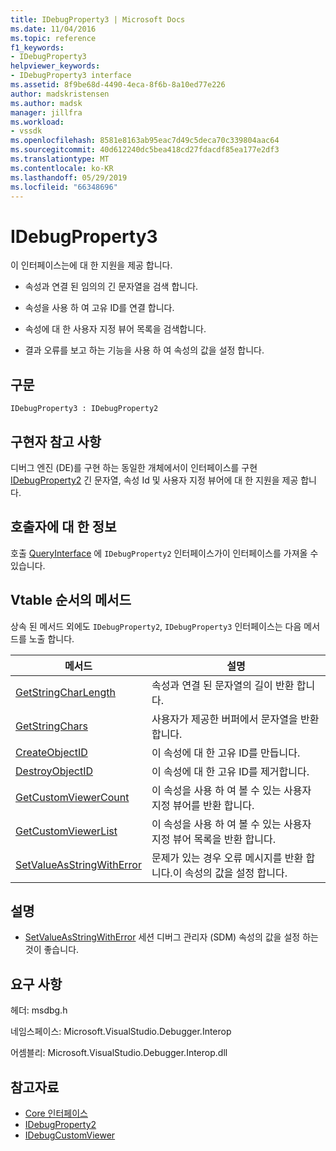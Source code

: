 ```yaml
---
title: IDebugProperty3 | Microsoft Docs
ms.date: 11/04/2016
ms.topic: reference
f1_keywords:
- IDebugProperty3
helpviewer_keywords:
- IDebugProperty3 interface
ms.assetid: 8f9be68d-4490-4eca-8f6b-8a10ed77e226
author: madskristensen
ms.author: madsk
manager: jillfra
ms.workload:
- vssdk
ms.openlocfilehash: 8581e8163ab95eac7d49c5deca70c339804aac64
ms.sourcegitcommit: 40d612240dc5bea418cd27fdacdf85ea177e2df3
ms.translationtype: MT
ms.contentlocale: ko-KR
ms.lasthandoff: 05/29/2019
ms.locfileid: "66348696"
---
```

# <a name="idebugproperty3"></a>IDebugProperty3
이 인터페이스는에 대 한 지원을 제공 합니다.

- 속성과 연결 된 임의의 긴 문자열을 검색 합니다.

- 속성을 사용 하 여 고유 ID를 연결 합니다.

- 속성에 대 한 사용자 지정 뷰어 목록을 검색합니다.

- 결과 오류를 보고 하는 기능을 사용 하 여 속성의 값을 설정 합니다.

## <a name="syntax"></a>구문

```
IDebugProperty3 : IDebugProperty2
```

## <a name="notes-for-implementers"></a>구현자 참고 사항
 디버그 엔진 (DE)를 구현 하는 동일한 개체에서이 인터페이스를 구현 [IDebugProperty2](../../../extensibility/debugger/reference/idebugproperty2.md) 긴 문자열, 속성 Id 및 사용자 지정 뷰어에 대 한 지원을 제공 합니다.

## <a name="notes-for-callers"></a>호출자에 대 한 정보
 호출 [QueryInterface](/cpp/atl/queryinterface) 에 `IDebugProperty2` 인터페이스가이 인터페이스를 가져올 수 있습니다.

## <a name="methods-in-vtable-order"></a>Vtable 순서의 메서드
 상속 된 메서드 외에도 `IDebugProperty2`, `IDebugProperty3` 인터페이스는 다음 메서드를 노출 합니다.

|메서드|설명|
|------------|-----------------|
|[GetStringCharLength](../../../extensibility/debugger/reference/idebugproperty3-getstringcharlength.md)|속성과 연결 된 문자열의 길이 반환 합니다.|
|[GetStringChars](../../../extensibility/debugger/reference/idebugproperty3-getstringchars.md)|사용자가 제공한 버퍼에서 문자열을 반환합니다.|
|[CreateObjectID](../../../extensibility/debugger/reference/idebugproperty3-createobjectid.md)|이 속성에 대 한 고유 ID를 만듭니다.|
|[DestroyObjectID](../../../extensibility/debugger/reference/idebugproperty3-destroyobjectid.md)|이 속성에 대 한 고유 ID를 제거합니다.|
|[GetCustomViewerCount](../../../extensibility/debugger/reference/idebugproperty3-getcustomviewercount.md)|이 속성을 사용 하 여 볼 수 있는 사용자 지정 뷰어를 반환 합니다.|
|[GetCustomViewerList](../../../extensibility/debugger/reference/idebugproperty3-getcustomviewerlist.md)|이 속성을 사용 하 여 볼 수 있는 사용자 지정 뷰어 목록을 반환 합니다.|
|[SetValueAsStringWithError](../../../extensibility/debugger/reference/idebugproperty3-setvalueasstringwitherror.md)|문제가 있는 경우 오류 메시지를 반환 합니다.이 속성의 값을 설정 합니다.|

## <a name="remarks"></a>설명
- [SetValueAsStringWithError](../../../extensibility/debugger/reference/idebugproperty3-setvalueasstringwitherror.md) 세션 디버그 관리자 (SDM) 속성의 값을 설정 하는 것이 좋습니다.

## <a name="requirements"></a>요구 사항
 헤더: msdbg.h

 네임스페이스: Microsoft.VisualStudio.Debugger.Interop

 어셈블리: Microsoft.VisualStudio.Debugger.Interop.dll

## <a name="see-also"></a>참고자료
- [Core 인터페이스](../../../extensibility/debugger/reference/core-interfaces.md)
- [IDebugProperty2](../../../extensibility/debugger/reference/idebugproperty2.md)
- [IDebugCustomViewer](../../../extensibility/debugger/reference/idebugcustomviewer.md)